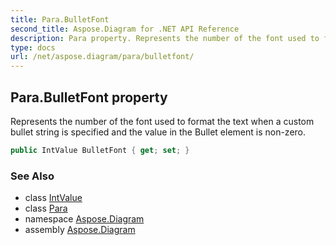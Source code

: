 ```yaml
---
title: Para.BulletFont
second_title: Aspose.Diagram for .NET API Reference
description: Para property. Represents the number of the font used to format the text when a custom bullet string is specified and the value in the Bullet element is nonzero
type: docs
url: /net/aspose.diagram/para/bulletfont/
---
```

## Para.BulletFont property

Represents the number of the font used to format the text when a custom bullet string is specified and the value in the Bullet element is non-zero.

```csharp
public IntValue BulletFont { get; set; }
```

### See Also

* class [IntValue](../../intvalue/)
* class [Para](../)
* namespace [Aspose.Diagram](../../para/)
* assembly [Aspose.Diagram](../../../)


